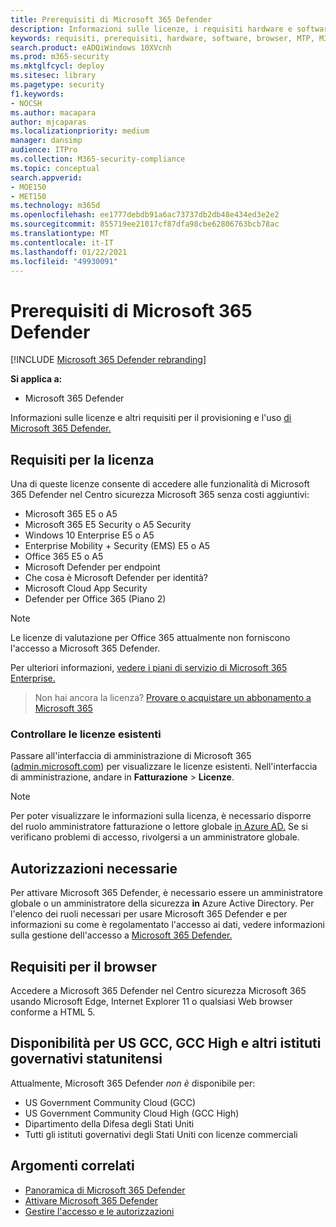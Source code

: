 ```yaml
---
title: Prerequisiti di Microsoft 365 Defender
description: Informazioni sulle licenze, i requisiti hardware e software e altre impostazioni di configurazione per Microsoft 365 Defender
keywords: requisiti, prerequisiti, hardware, software, browser, MTP, M365, licenza, E5, A5, EMS, acquisto
search.product: eADQiWindows 10XVcnh
ms.prod: m365-security
ms.mktglfcycl: deploy
ms.sitesec: library
ms.pagetype: security
f1.keywords:
- NOCSH
ms.author: macapara
author: mjcaparas
ms.localizationpriority: medium
manager: dansimp
audience: ITPro
ms.collection: M365-security-compliance
ms.topic: conceptual
search.appverid:
- MOE150
- MET150
ms.technology: m365d
ms.openlocfilehash: ee1777debdb91a6ac73737db2db48e434ed3e2e2
ms.sourcegitcommit: 855719ee21017cf87dfa98cbe62806763bcb78ac
ms.translationtype: MT
ms.contentlocale: it-IT
ms.lasthandoff: 01/22/2021
ms.locfileid: "49930091"
---
```

# <a name="microsoft-365-defender-prerequisites"></a>Prerequisiti di Microsoft 365 Defender

[!INCLUDE [Microsoft 365 Defender rebranding](../includes/microsoft-defender.md)]


**Si applica a:**
- Microsoft 365 Defender

Informazioni sulle licenze e altri requisiti per il provisioning e l'uso [di Microsoft 365 Defender.](microsoft-threat-protection.md)

## <a name="licensing-requirements"></a>Requisiti per la licenza
Una di queste licenze consente di accedere alle funzionalità di Microsoft 365 Defender nel Centro sicurezza Microsoft 365 senza costi aggiuntivi:

- Microsoft 365 E5 o A5
- Microsoft 365 E5 Security o A5 Security
- Windows 10 Enterprise E5 o A5
- Enterprise Mobility + Security (EMS) E5 o A5 
- Office 365 E5 o A5
- Microsoft Defender per endpoint
- Che cosa è Microsoft Defender per identità? 
- Microsoft Cloud App Security
- Defender per Office 365 (Piano 2)

> [!NOTE]
> Le licenze di valutazione per Office 365 attualmente non forniscono l'accesso a Microsoft 365 Defender.

Per ulteriori informazioni, [vedere i piani di servizio di Microsoft 365 Enterprise.](https://www.microsoft.com/licensing/product-licensing/microsoft-365-enterprise)

> Non hai ancora la licenza? [Provare o acquistare un abbonamento a Microsoft 365](https://docs.microsoft.com/microsoft-365/commerce/try-or-buy-microsoft-365?view=o365-worldwide)

### <a name="check-your-existing--licenses"></a>Controllare le licenze esistenti
Passare all'interfaccia di amministrazione di Microsoft 365 ([admin.microsoft.com](https://admin.microsoft.com/)) per visualizzare le licenze esistenti. Nell'interfaccia di amministrazione, andare in **Fatturazione** > **Licenze**.

>[!NOTE]
> Per poter visualizzare le  informazioni  sulla licenza, è necessario disporre del ruolo amministratore fatturazione o lettore globale [in Azure AD.](https://docs.microsoft.com/azure/active-directory/users-groups-roles/directory-assign-admin-roles#available-roles) Se si verificano problemi di accesso, rivolgersi a un amministratore globale.

## <a name="required-permissions"></a>Autorizzazioni necessarie
Per attivare  Microsoft 365 Defender, è necessario essere un amministratore globale o un amministratore della sicurezza **in** Azure Active Directory. Per l'elenco dei ruoli necessari per usare Microsoft 365 Defender e per informazioni su come è regolamentato l'accesso ai dati, vedere informazioni sulla gestione dell'accesso a [Microsoft 365 Defender.](mtp-permissions.md)

## <a name="browser-requirements"></a>Requisiti per il browser
Accedere a Microsoft 365 Defender nel Centro sicurezza Microsoft 365 usando Microsoft Edge, Internet Explorer 11 o qualsiasi Web browser conforme a HTML 5.

## <a name="availability-to-us-gcc-gcc-high-and-other-us-government-institutions"></a>Disponibilità per US GCC, GCC High e altri istituti governativi statunitensi
Attualmente, Microsoft 365 Defender *non è* disponibile per:
- US Government Community Cloud (GCC)
- US Government Community Cloud High (GCC High)
- Dipartimento della Difesa degli Stati Uniti
- Tutti gli istituti governativi degli Stati Uniti con licenze commerciali

## <a name="related-topics"></a>Argomenti correlati
- [Panoramica di Microsoft 365 Defender](microsoft-threat-protection.md)
- [Attivare Microsoft 365 Defender](mtp-enable.md)
- [Gestire l'accesso e le autorizzazioni](mtp-permissions.md)
